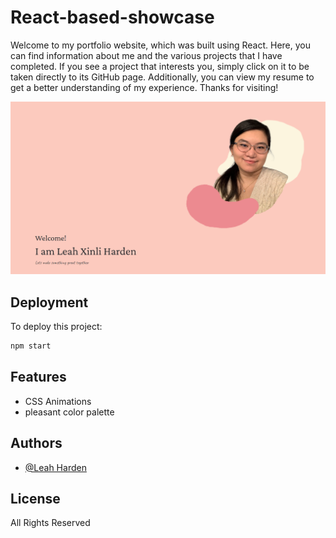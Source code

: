 # React-based-showcase

Welcome to my portfolio website, which was built using React. Here, you can find information about me and the various projects that I have completed. If you see a project that interests you, simply click on it to be taken directly to its GitHub page. Additionally, you can view my resume to get a better understanding of my experience. Thanks for visiting!


![App Screenshot](./react-based-showcase/public/photos/ReadMe.png)

## Deployment

To deploy this project:

```bash
npm start
```

## Features

- CSS Animations
- pleasant color palette



## Authors

- [@Leah Harden](https://github.com/Leah-Harden)


## License

All Rights Reserved 
